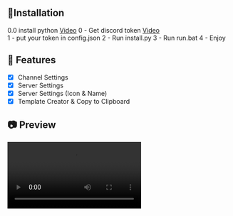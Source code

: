 ## 🔮Installation
  0.0 install python [Video](https://www.youtube.com/watch?v=AFY3nKeAUQo)
  0 - Get discord token [Video](https://www.youtube.com/watch?v=udgQha5p8ys)  
  1 - put your token in config.json
  2 - Run install.py
  3 - Run run.bat
  4 - Enjoy



## 📝 Features
- [x] Channel Settings
- [x] Server Settings
- [x] Server Settings (Icon & Name)
- [x] Template Creator & Copy to Clipboard

## 📷 Preview
![image](https://cdn.discordapp.com/attachments/1116468502505734234/1116473026989531217/2023-06-08_14-03-31.mp4)